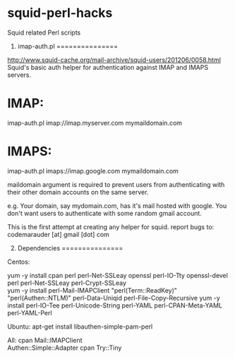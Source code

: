 squid-perl-hacks
================

Squid related Perl scripts

1. imap-auth.pl
===============

http://www.squid-cache.org/mail-archive/squid-users/201206/0058.html
Squid's basic auth helper for authentication against IMAP and IMAPS servers.

IMAP:
=====
imap-auth.pl imap://imap.myserver.com mymaildomain.com

IMAPS:
======
imap-auth.pl imaps://imap.google.com mymaildomain.com

maildomain argument is required to prevent users from authenticating with their other domain accounts
on the same server.

e.g.
Your domain, say mydomain.com, has it's mail hosted with google. You don't want users to authenticate
with some random gmail account.


This is the first attempt at creating any helper for squid.
report bugs to: codemarauder [at] gmail [dot] com

2. Dependencies
===============

Centos: 

yum -y install cpan perl perl-Net-SSLeay openssl perl-IO-Tty openssl-devel perl perl-Net-SSLeay perl-Crypt-SSLeay  
yum -y install perl-Mail-IMAPClient  "perl(Term::ReadKey)"  "perl(Authen::NTLM)"  perl-Data-Uniqid  perl-File-Copy-Recursive 
yum -y install perl-IO-Tee perl-Unicode-String  perl-YAML perl-CPAN-Meta-YAML perl-YAML-Perl  

Ubuntu: 
apt-get install libauthen-simple-pam-perl 

All: 
cpan  Mail::IMAPClient  
Authen::Simple::Adapter 
cpan Try::Tiny 
